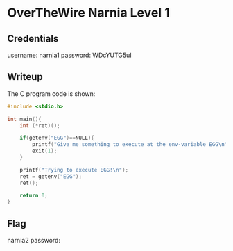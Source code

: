 # OverTheWire Narnia Level 1

## Credentials
username: narnia1
password: WDcYUTG5ul


## Writeup
The C program code is shown:
```c
#include <stdio.h>

int main(){
    int (*ret)();

    if(getenv("EGG")==NULL){
        printf("Give me something to execute at the env-variable EGG\n");
        exit(1);
    }

    printf("Trying to execute EGG!\n");
    ret = getenv("EGG");
    ret();

    return 0;
}

```

## Flag
narnia2 password: 
